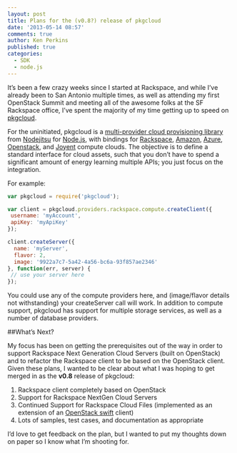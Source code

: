 ```yaml
---
layout: post
title: Plans for the (v0.8?) release of pkgcloud
date: '2013-05-14 08:57'
comments: true
author: Ken Perkins
published: true
categories:
  - SDK
  - node.js
---
```

It’s been a few crazy weeks since I started at Rackspace, and while I’ve already been to San Antonio multiple times, as well as attending my first OpenStack Summit and meeting all of the awesome folks at the SF Rackspace office, I’ve spent the majority of my time getting up to speed on [pkgcloud](http://github.com/nodejitsu/pkgcloud).

For the uninitiated, pkgcloud is a [multi-provider cloud provisioning library](http://blog.nodejitsu.com/introducing-pkgcloud) from [Nodejitsu](http://nodejitsu.com/) for [Node.js](http://nodejs.org/), with bindings for [Rackspace](https://docs.rackspace.com/), [Amazon](http://aws.amazon.com/developertools), [Azure](http://msdn.microsoft.com/en-us/library/windowsazure/ff800682.aspx), [Openstack](http://docs.openstack.org/api/api-specs.html), and [Joyent](http://apidocs.joyent.com/sdcapidoc/cloudapi/) compute clouds. The objective is to define a standard interface for cloud assets, such that you don’t have to spend a significant amount of energy learning multiple APIs; you just focus on the integration.<!-- more -->

For example:

```javascript
var pkgcloud = require('pkgcloud');

var client = pkgcloud.providers.rackspace.compute.createClient({
 username: 'myAccount',
 apiKey: 'myApiKey'
});

client.createServer({
  name: 'myServer',
  flavor: 2,
  image: '9922a7c7-5a42-4a56-bc6a-93f857ae2346'
}, function(err, server) {
 // use your server here
});
```

You could use any of the compute providers here, and (image/flavor details not withstanding) your createServer call will work. In addition to compute support, pkgcloud has support for multiple storage services, as well as a number of database providers.

##What’s Next?

My focus has been on getting the prerequisites out of the way in order to support Rackspace Next Generation Cloud Servers (built on OpenStack) and to refactor the Rackspace client to be based on the OpenStack client. Given these plans, I wanted to be clear about what I was hoping to get merged in as the **v0.8** release of pkgcloud:

1. Rackspace client completely based on OpenStack
2. Support for Rackspace NextGen Cloud Servers
3. Continued Support for Rackspace Cloud Files (implemented as an extension of an [OpenStack swift](http://docs.openstack.org/developer/swift/) client)
4. Lots of samples, test cases, and documentation as appropriate

I’d love to get feedback on the plan, but I wanted to put my thoughts down on paper so I know what I’m shooting for.
